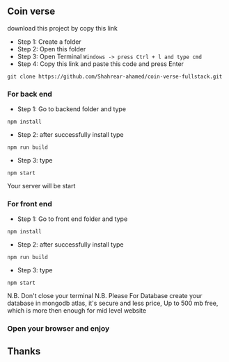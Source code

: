 ## Coin verse

download this project by copy this link

- Step 1: Create a folder
- Step 2: Open this folder
- Step 3: Open Terminal `Windows -> press Ctrl + l and type cmd `
- Step 4: Copy this link and paste this code and press Enter

```
git clone https://github.com/Shahrear-ahamed/coin-verse-fullstack.git
```

### For back end

- Step 1: Go to backend folder and type

```
npm install
```

- Step 2: after successfully install type

```
npm run build
```

- Step 3: type

```
npm start
```

Your server will be start

### For front end

- Step 1: Go to front end folder and type

```
npm install
```

- Step 2: after successfully install type

```
npm run build
```

- Step 3: type

```
npm start
```

N.B. Don't close your terminal
N.B. Please For Database create your database in mongodb atlas, it's secure and less price, Up to 500 mb free, which is more then enough for mid level website

### Open your browser and enjoy

## Thanks
